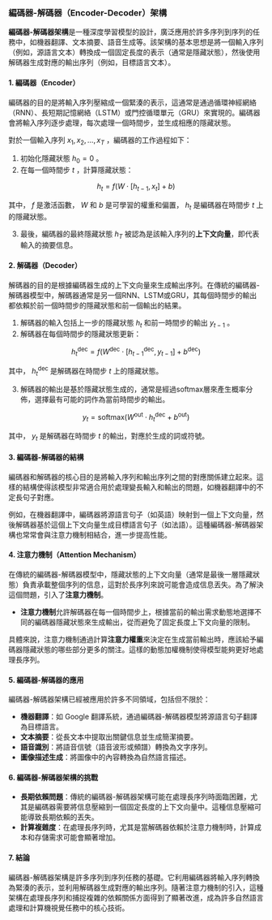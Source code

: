 ### 編碼器-解碼器（Encoder-Decoder）架構

**編碼器-解碼器架構**是一種深度學習模型的設計，廣泛應用於許多序列到序列的任務中，如機器翻譯、文本摘要、語音生成等。該架構的基本思想是將一個輸入序列（例如，源語言文本）轉換成一個固定長度的表示（通常是隱藏狀態），然後使用解碼器生成對應的輸出序列（例如，目標語言文本）。

#### 1. 編碼器（Encoder）

編碼器的目的是將輸入序列壓縮成一個緊湊的表示，這通常是通過循環神經網絡（RNN）、長短期記憶網絡（LSTM）或門控循環單元（GRU）來實現的。編碼器會將輸入序列逐步處理，每次處理一個時間步，並生成相應的隱藏狀態。

對於一個輸入序列  $`x_1, x_2, \dots, x_T`$ ，編碼器的工作過程如下：

1. 初始化隱藏狀態  $`h_0 = 0`$ 。
2. 在每一個時間步  $`t`$ ，計算隱藏狀態：
   
```math
h_t = f(W \cdot [h_{t-1}, x_t] + b)
```

   其中， $`f`$  是激活函數， $`W`$  和  $`b`$  是可學習的權重和偏置， $`h_t`$  是編碼器在時間步  $`t`$  上的隱藏狀態。

3. 最後，編碼器的最終隱藏狀態  $`h_T`$  被認為是該輸入序列的**上下文向量**，即代表輸入的摘要信息。

#### 2. 解碼器（Decoder）

解碼器的目的是根據編碼器生成的上下文向量來生成輸出序列。在傳統的編碼器-解碼器模型中，解碼器通常是另一個RNN、LSTM或GRU，其每個時間步的輸出都依賴於前一個時間步的隱藏狀態和前一個輸出的結果。

1. 解碼器的輸入包括上一步的隱藏狀態  $`h_t`$  和前一時間步的輸出  $`y_{t-1}`$ 。
2. 解碼器在每個時間步的隱藏狀態更新：
   
```math
h_t^{\text{dec}} = f(W^{\text{dec}} \cdot [h_{t-1}^{\text{dec}}, y_{t-1}] + b^{\text{dec}})
```

   其中， $`h_t^{\text{dec}}`$  是解碼器在時間步  $`t`$  上的隱藏狀態。

3. 解碼器的輸出是基於隱藏狀態生成的，通常是經過softmax層來產生概率分佈，選擇最有可能的詞作為當前時間步的輸出。

   
```math
y_t = \text{softmax}(W^{\text{out}} \cdot h_t^{\text{dec}} + b^{\text{out}})
```

   其中， $`y_t`$  是解碼器在時間步  $`t`$  的輸出，對應於生成的詞或符號。

#### 3. 編碼器-解碼器的結構

編碼器和解碼器的核心目的是將輸入序列和輸出序列之間的對應關係建立起來。這樣的結構使得該模型非常適合用於處理變長輸入和輸出的問題，如機器翻譯中的不定長句子對應。

例如，在機器翻譯中，編碼器將源語言句子（如英語）映射到一個上下文向量，然後解碼器基於這個上下文向量生成目標語言句子（如法語）。這種編碼器-解碼器架構也常常會與注意力機制相結合，進一步提高性能。

#### 4. 注意力機制（Attention Mechanism）

在傳統的編碼器-解碼器模型中，隱藏狀態的上下文向量（通常是最後一層隱藏狀態）負責承載整個序列的信息，這對於長序列來說可能會造成信息丟失。為了解決這個問題，引入了**注意力機制**。

- **注意力機制**允許解碼器在每一個時間步上，根據當前的輸出需求動態地選擇不同的編碼器隱藏狀態來生成輸出，從而避免了固定長度上下文向量的限制。

具體來說，注意力機制通過計算**注意力權重**來決定在生成當前輸出時，應該給予編碼器隱藏狀態的哪些部分更多的關注。這樣的動態加權機制使得模型能夠更好地處理長序列。

#### 5. 編碼器-解碼器的應用

編碼器-解碼器架構已經被應用於許多不同領域，包括但不限於：

- **機器翻譯**：如 Google 翻譯系統，通過編碼器-解碼器模型將源語言句子翻譯為目標語言。
- **文本摘要**：從長文本中提取出關鍵信息並生成簡潔摘要。
- **語音識別**：將語音信號（語音波形或頻譜）轉換為文字序列。
- **圖像描述生成**：將圖像中的內容轉換為自然語言描述。

#### 6. 編碼器-解碼器架構的挑戰

- **長期依賴問題**：傳統的編碼器-解碼器架構可能在處理長序列時面臨困難，尤其是編碼器需要將信息壓縮到一個固定長度的上下文向量中。這種信息壓縮可能導致長期依賴的丟失。
- **計算複雜度**：在處理長序列時，尤其是當解碼器依賴於注意力機制時，計算成本和存儲需求可能會顯著增加。

#### 7. 結論

編碼器-解碼器架構是許多序列到序列任務的基礎。它利用編碼器將輸入序列轉換為緊湊的表示，並利用解碼器生成對應的輸出序列。隨著注意力機制的引入，這種架構在處理長序列和捕捉複雜的依賴關係方面得到了顯著改進，成為許多自然語言處理和計算機視覺任務中的核心技術。